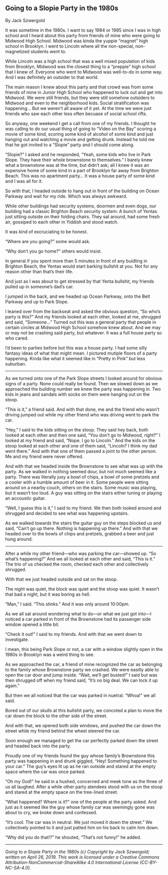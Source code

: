 ## Going to a Slopie Party in the 1980s

By Jack Szwergold

It was sometime in the 1980s. I want to say 1984 or 1985 since I was in high school and I heard about this party from friends of mine who were going to Midwood High School. Midwood was kinda the yuppie “magnet” high school in Brooklyn. I went to Lincoln where all the non-special, non-magnetized students went to.

While Lincoln was a high school that was a well mixed population of kids from Brooklyn, Midwood was the closest thing to a “preppie” high school that I knew of. Everyone who went to Midwood was well-to-do in some way. And I was definitely an outsider to that world.

The main reason I knew about this party and that crowd was from some friends of mine in Junior High School who happened to luck out and get into Midwood. We were still friends, but they were still somehow outsiders to Midwood and even to the neighborhood kids. Social stratification was happening… But we weren’t all aware of it yet. At the time we were just friends who saw each other less often becuase of social school rifts.

So anyway, one weekend I get a call from one of my friends. I thought he was calling to do our usual thing of going to “Video on the Bay” scoring a movie of some kind, scoring some kind of alcohol of some kind and just hanging out and watching a movie and getting drunk. Instead he told me that he got invited to a “Slopie” party and I should come along.

“Slopie?” I asked and he responded, “Yeah, some kids who live in Park Slope. They have their whole brownstone to themselves.” I barely knew what a brownstone was at the time, but didn’t ask; all I knew it was an expensive home of some kind in a part of Brooklyn far away from Brighton Beach. This was no apartment party… It was a house party of some kind and I was all for it.

So with that, I headed outside to hang out in front of the building on Ocean Parkway and wait for my ride. Which was always awkward.

While other buildings had security systems, doormen and even dogs, our building had a classic Brighton Beach security system: A bunch of Yentas just sitting outside on their folding chairs. They sat around, had some fresh air, gossiped to each other in Yiddish and stood watch.

It was kind of excruciating to be honest.

“Where are you going?” some would ask.

“Why don’t you go home?” others would insist.

In general if you spent more than 5 minutes in front of any buidling in Brighton Beach, the Yentas would start barking bullshit at you. Not for any reason other than that’s their life.

And just as I was about to get stressed by that Yenta bullshit, my friends pulled up in someone’s dad’s car.

I jumped in the back, and we headed up Ocean Parkway, onto the Belt Parkway and up to Park Slope.

I leaned over from the backseat and asked the obvious question, “So who’s party is this?” And my friends looked at each other, looked at me, shrugged and said, “Someone…” Turned out this was a general party that people in certain circles at Midwood High School somehow knew about. And we may or may not be crashing said party, but whatever. It was a full house party so who cared.

I’d been to parties before but this was a house party. I had some silly fantasy ideas of what that might mean. I pictured mutiple floors of a party happening. Kinda like what it seemed like in “Pretty in Pink” but less suburban.

***

As we turned onto one of the Park Slope streets I looked around for obvious signs of a party. None could really be found. Then we slowed down as we approached the building number we knew the party was happening in. Two kids in jeans and sandals with socks on them were hanging out on the stoop.

“This is it,” a friend said. And with that done, me and the friend who wasn’t driving jumped out while my other friend who was driving went to park the car.

“Hey,” I said to the kids sitting on the stoop. They said hey back, both looked at each other and then one said, “You don’t go to Midwood, right?” I looked at my friend and said, “Nope. I go to Lincoln.” And the kids on the stoop looked at each other and one of them said, “Lincoln? I think my dad went there.” And with that one of them passed a joint to the other person. Me and my friend were never offered.

And with that we headed inside the Brownstone to see what was up with the party. As we walked in nothing seemed dour, but not much seemed like a party. There was literally jusy a bowl of chips, a bowl of some pretzels and a cooler with a humble amount of beer in it. Some people were sitting around on a nearby couch, others on the stairs. Some music was playing, but it wasn’t too loud. A guy was sitting on the stairs either tuning or playing an accoustic guitar.

“Well, I guess this is it,” I said to my friend. We then both looked around and shrugged and decided to see what was happening upstairs.

As we walked towards the stairs the guitar guy on the steps blocked us and said, “Can’t go up there. Nothing is happening up there.” And with that we headed over to the bowls of chips and pretzels, grabbed a beer and just hung around.

***

After a while my other friend—who was parking the car—showed up. “So what’s happening?” And we all looked at each other and said, “This is it.” The trio of us checked the room, checked each other and collectively shrugged.

With that we just headed outside and sat on the stoop.

The night was quiet, the block was quiet and the stoop was quiet. It wasn’t that bad a night, but it was boring as hell.

“Man,” I said. “This stinks.” And it was only around 10:00pm.

As we all sat around wondering what to do—or what we just got into—I noticed a car parked in front of the Brownstone had its passenger side window opened a little bit.

“Check it out!” I said to my friends. And with that we went down to investigate.

I mean, this being Park Slope or not, a car with a window slightly open in the 1980s in Brooklyn was a weird thing to see.

As we approached the car, a friend of mine recognized the car as belonging to the family whose Brownstone party we crashed. We were easilly able to open the car door and jump inside. “Wait, we’ll get busted!” I said but was then shrugged off when my friend said, “It’s no big deal. We can lock it up again.”

But then we all noticed that the car was parked in nuetral. “Whoa!” we all said.

Bored out of our skulls at this bullshit party, we concoted a plan to move the car down the block to the other side of the street.

And with that, we opened both side windows, and pushed the car down the street while my friend behind the wheel steered the car.

Soon enough we managed to get the car perfectly parked down the street and headed back into the party.

Proudly one of my friends found the guy whose family’s Brownstone this party was happening in and drunk giggled, “Hey! Something happened to your car.” The guy’s eyes lit up as he ran outside and stared at the empty space where the car was once parked.

“Oh my God!” he said in a hushed, concerned and meek tone as the three of us all laughed. After a while other party atendees stood with us on the stoop and stared at the empty space on the tree-lined street.

“What happened? Where is it?” one of the people at the party asked. And just as it seemed like the guy whose family car was seemingly gone was about to cry, we broke down and confessed.

“It’s cool. The car was in neutral. We just moved it down the street.” We collectively pointed to it and just patted him on his back to calm him down.

“Why did you do that!?” he shouted, “That’s not funny!” he added.

***

*Going to a Slopie Party in the 1980s (c) Copyright by Jack Szwergold; written on April 26, 2019. This work is licensed under a Creative Commons Attribution-NonCommercial-ShareAlike 4.0 International License (CC-BY-NC-SA-4.0).*
